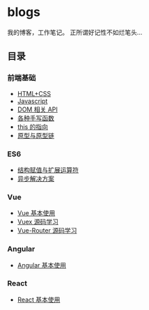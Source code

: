 # blogs

我的博客，工作笔记。
正所谓好记性不如烂笔头...

## 目录

### 前端基础

* [HTML+CSS](https://github.com/Hongcheng1997/blog/issues/4)
* [Javascript](https://github.com/Hongcheng1997/blog/issues/2)
* [DOM 相关 API](https://github.com/Hongcheng1997/blog/issues/10)
* [各种手写函数](https://github.com/Hongcheng1997/blog/issues/11)
* [this 的指向](https://github.com/Hongcheng1997/blog/issues/12)
* [原型与原型链](https://github.com/Hongcheng1997/blog/issues/13)

### ES6

* [结构赋值与扩展运算符](https://github.com/Hongcheng1997/blog/issues/8)
* [异步解决方案](https://github.com/Hongcheng1997/blog/issues/9)

### Vue

* [Vue 基本使用](https://github.com/Hongcheng1997/blog/issues/5)
* [Vuex 源码学习](https://github.com/Hongcheng1997/blog/issues/6)
* [Vue-Router 源码学习](https://github.com/Hongcheng1997/blog/issues/7)

### Angular

* [Angular 基本使用](https://github.com/Hongcheng1997/blog/issues/1)

### React

* [React 基本使用](https://github.com/Hongcheng1997/blog/issues/3)

